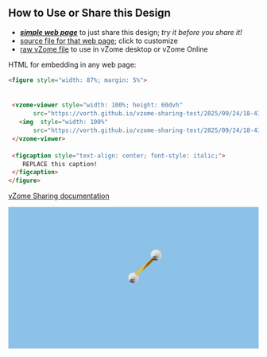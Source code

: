 
## How to Use or Share this Design

 - [***simple web page***](<https://vorth.github.io/vzome-sharing-test/2025/09/24/18-43-13-637Z-untitled/>) to just share this design; *try it before you share it!*
 - [source file for that web page](<https://github.com/vorth/vzome-sharing-test/edit/main/2025/09/24/18-43-13-637Z-untitled/index.md>); click to customize
 - [raw vZome file](<https://raw.githubusercontent.com/vorth/vzome-sharing-test/main/2025/09/24/18-43-13-637Z-untitled/untitled.vZome>) to use in vZome desktop or vZome Online
 
 HTML for embedding in any web page:
 ```html
<figure style="width: 87%; margin: 5%">
  
  
  <vzome-viewer style="width: 100%; height: 60dvh" 
        src="https://vorth.github.io/vzome-sharing-test/2025/09/24/18-43-13-637Z-untitled/untitled.vZome" >
    <img  style="width: 100%"
        src="https://vorth.github.io/vzome-sharing-test/2025/09/24/18-43-13-637Z-untitled/untitled.png" >
  </vzome-viewer>

  <figcaption style="text-align: center; font-style: italic;">
     REPLACE this caption!
  </figcaption>
</figure>

 ```

[vZome Sharing documentation](https://vzome.github.io/vzome/sharing.html#how-it-works)

![Image](<untitled.png>)

